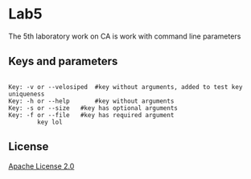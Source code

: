 # Lab5

The 5th laboratory work on CA is work with command line parameters


## Keys and parameters

```

Key: -v or --velosiped  #key without arguments, added to test key uniqueness
Key: -h or --help       #key without arguments
Key: -s or --size	#key has optional arguments
Key: -f or --file	#key has required argument
		key lol
```


## License
[Apache License 2.0](https://choosealicense.com/licenses/apache-2.0/)
